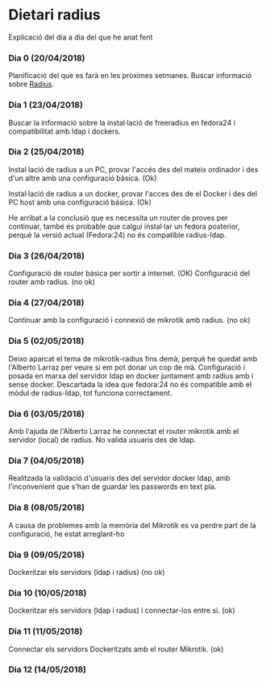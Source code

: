 # Dietari radius

Explicació del dia a dia del que he anat fent

### Dia 0 (20/04/2018)
Planificació del que es farà en les pròximes setmanes.
Buscar informació sobre [Radius](https://freeradius.org/documentation/ "Radius").

### Dia 1 (23/04/2018)
Buscar la informació sobre la instal·lació de freeradius en fedora24 i compatibilitat amb ldap i dockers.

### Dia 2 (25/04/2018)
Instal·lació de radius a un PC, provar l'accés des del mateix ordinador i des d'un altre amb una configuració bàsica. (Ok)

Instal·lació de radius a un docker, provar l'acces des de el Docker i des del PC host amb una configuració bàsica. (Ok)

He arribat a la conclusió que es necessita un router de proves per continuar, també és probable que calgui instal·lar un fedora posterior, perquè la versió actual (Fedora:24) no és compatible radius-ldap.

### Dia 3 (26/04/2018)
Configuració de router bàsica per sortir a internet. (OK)
Configuració del router amb radius. (no ok)

### Dia 4 (27/04/2018)
Continuar amb la configuració i connexió de mikrotik amb radius. (no ok)

### Dia 5 (02/05/2018)
Deixo aparcat el tema de mikrotik-radius fins demà, perquè he quedat amb l'Alberto Larraz per veure si em pot donar un cop de mà.
Configuració i posada en marxa del servidor ldap en docker juntament amb radius amb i sense docker.
Descartada la idea que fedora:24 no és compatible amb el mòdul de radius-ldap, tot funciona correctament.

### Dia 6 (03/05/2018)
Amb l'ajuda de l'Alberto Larraz he connectat el router mikrotik amb el servidor (local) de radius.
No valida usuaris des de ldap.

### Dia 7 (04/05/2018)
Realitzada la validació d'usuaris des del servidor docker ldap, amb l'inconvenient que s'han de guardar les passwords en text pla.

### Dia 8 (08/05/2018)
A causa de problemes amb la memòria del Mikrotik es va perdre part de la configuració, he estat arreglant-ho

### Dia 9 (09/05/2018)
Dockeritzar els servidors (ldap i radius) (no ok)

### Dia 10 (10/05/2018)
Dockeritzar els servidors (ldap i radius) i connectar-los entre si. (ok)

### Dia 11 (11/05/2018)
Connectar els servidors Dockeritzats amb el router Mikrotik. (ok)

### Dia 12 (14/05/2018)
